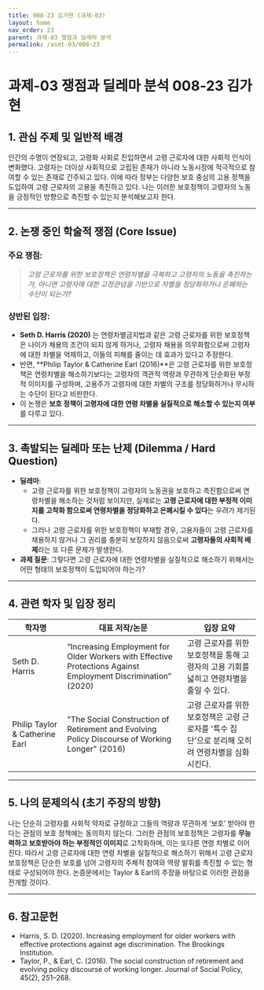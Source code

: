```yaml
---
title: 008-23 김가현 (과제-03)
layout: home
nav_order: 23
parent: 과제-03 쟁점과 딜레마 분석
permalink: /asmt-03/008-23
---
```


# 과제-03 쟁점과 딜레마 분석 008-23 김가현 

## 1. 관심 주제 및 일반적 배경

인간의 수명이 연장되고, 고령화 사회로 진입하면서 고령 근로자에 대한 사회적 인식이 변화했다. 고령자는 더이상 사회적으로 고립된 존재가 아니라 노동시장에 적극적으로 참여할 수 있는 존재로 간주되고 있다. 이에 따라 정부는 다양한 보호 중심의 고용 정책을 도입하여 고령 근로자의 고용을 촉진하고 있다. 나는 이러한 보호정책이 고령자의 노동을 긍정적인 방향으로 촉진할 수 있는지 분석해보고자 한다. 

---

## 2. 논쟁 중인 학술적 쟁점 (Core Issue)

### 주요 쟁점:  

> *고령 근로자를 위한 보호정책은 연령차별을 극복하고 고령자의 노동을 촉진하는가, 아니면 고령자에 대한 고정관념을 기반으로 차별을 정당화하거나 은폐하는 수단이 되는가?*

### 상반된 입장:
- **Seth D. Harris (2020)** 는 연령차별금지법과 같은 고령 근로자를 위한 보호정책은 나이가 채용의 조건이 되지 않게 하거나, 고령자 채용을 의무화함으로써 고령자에 대한 차별을 억제하고, 이들의 피해를 줄이는 데 효과가 있다고 주장한다.
- 반면, **Philip Taylor & Catherine Earl (2016)**은 고령 근로자를 위한 보호정책은 연령차별을 해소하기보다는 고령자의 객관적 역량과 무관하게 단순화된 부정적 이미지를 구성하며, 고용주가 고령자에 대한 차별의 구조를 정당화하거나 무시하는 수단이 된다고 비판한다. 
- 이 논쟁은 **보호 정책이 고령자에 대한 연령 차별을 실질적으로 해소할 수 있는지 여부**를 다루고 있다.

---

## 3. 촉발되는 딜레마 또는 난제 (Dilemma / Hard Question)

- **딜레마**: 
  - 고령 근로자를 위한 보호정책이 고령자의 노동권을 보호하고 촉진함으로써 연령차별을 해소하는 것처럼 보이지만, 실제로는 **고령 근로자에 대한 부정적 이미지를 고착화 함으로써 연령차별을 정당화하고 은폐시킬 수 있다**는 우려가 제기된다.  
  - 그러나 고령 근로자를 위한 보호정책이 부재할 경우, 고용자들이 고령 근로자를 채용하지 않거나 그 권리를 충분히 보장하지 않음으로써 **고령자들의 사회적 배제**라는 또 다른 문제가 발생한다.
- **과제 질문**: 그렇다면 고령 근로자에 대한 연령차별을 실질적으로 해소하기 위해서는 어떤 형태의 보호정책이 도입되어야 하는가? 
---

## 4. 관련 학자 및 입장 정리

| 학자명             | 대표 저작/논문                                   | 입장 요약 |
|--------------------|---------------------------------------------------|-----------|
| Seth D. Harris   | “Increasing Employment for Older Workers with Effective Protections Against Employment Discrimination” (2020)                          | 고령 근로자를 위한 보호정책을 통해 고령자의 고용 기회를 넓히고 연령차별을 줄일 수 있다. |
| Philip Taylor & Catherine Earl    | "The Social Construction of Retirement and Evolving Policy Discourse of Working Longer" (2016)                                | 고령 근로자를 위한 보호정책은 고령 근로자를 '특수 집단'으로 분리해 오히려 연령차별을 심화시킨다. |

---

## 5. 나의 문제의식 (초기 주장의 방향)

나는 단순히 고령자를 사회적 약자로 규정하고 그들의 역량과 무관하게 '보호' 받아야 한다는 관점의 보호 정책에는 동의하지 않는다. 그러한 관점의 보호정책은 고령자를 **무능력하고 보호받아야 하는 부정적인 이미지**로 고착화하며, 이는 또다른 연령 차별로 이어진다. 따라서 고령 근로자에 대한 연령 차별을 실질적으로 해소하기 위해서 고령 근로자 보호정책은 단순한 보호를 넘어 고령자의 주체적 참여와 역량 발휘를 촉진할 수 있는 형태로 구성되어야 한다. 논증문에서는 Taylor & Earl의 주장을 바탕으로 이러한 관점을 전개할 것이다.

---

## 6. 참고문헌

- Harris, S. D. (2020). Increasing employment for older workers with effective protections against age discrimination. The Brookings Institution.
- Taylor, P., & Earl, C. (2016). The social construction of retirement and evolving policy discourse of working longer. Journal of Social Policy, 45(2), 251–268.
